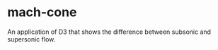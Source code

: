mach-cone
=========

An application of D3 that shows the difference between subsonic and supersonic flow.
